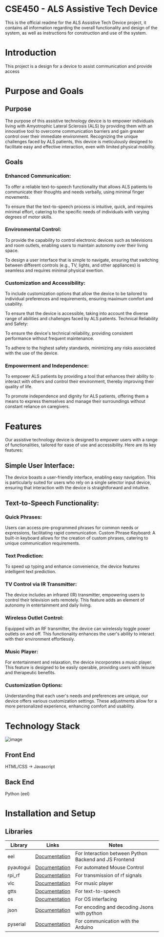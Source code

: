 # CSE450 - ALS Assistive Tech Device
This is the official readme for the ALS Assistive Tech Device project, it contains all information regarding the overall functionality and design of the system, as well as instructions for construction and use of the system.

# Introduction
This project is a design for a device to assist communication and provide access 

# Purpose and Goals
## Purpose
The purpose of this assistive technology device is to empower individuals living with Amyotrophic Lateral Sclerosis (ALS) by providing them with an innovative tool to overcome communication barriers and gain greater control over their immediate environment. Recognizing the unique challenges faced by ALS patients, this device is meticulously designed to facilitate easy and effective interaction, even with limited physical mobility.

## Goals
### Enhanced Communication:

To offer a reliable text-to-speech functionality that allows ALS patients to communicate their thoughts and needs verbally, using minimal finger movements.

To ensure that the text-to-speech process is intuitive, quick, and requires minimal effort, catering to the specific needs of individuals with varying degrees of motor skills.

### Environmental Control:

To provide the capability to control electronic devices such as televisions and room outlets, enabling users to maintain autonomy over their living space.

To design a user interface that is simple to navigate, ensuring that switching between different controls (e.g., TV, lights, and other appliances) is seamless and requires minimal physical exertion.

### Customization and Accessibility:

To include customization options that allow the device to be tailored to individual preferences and requirements, ensuring maximum comfort and usability.

To ensure that the device is accessible, taking into account the diverse range of abilities and challenges faced by ALS patients.
Technical Reliability and Safety:

To ensure the device's technical reliability, providing consistent performance without frequent maintenance.

To adhere to the highest safety standards, minimizing any risks associated with the use of the device.

### Empowerment and Independence:

To empower ALS patients by providing a tool that enhances their ability to interact with others and control their environment, thereby improving their quality of life.

To promote independence and dignity for ALS patients, offering them a means to express themselves and manage their surroundings without constant reliance on caregivers.

# Features
Our assistive technology device is designed to empower users with a range of functionalities, tailored for ease of use and accessibility. Here are its key features:

## Simple User Interface: 

The device boasts a user-friendly interface, enabling easy navigation. This is particularly suited for users who rely on a single selector input device, ensuring that interaction with the device is straightforward and intuitive.

## Text-to-Speech Functionality:

### Quick Phrases: 
Users can access pre-programmed phrases for common needs or expressions, facilitating rapid communication.
Custom Phrase Keyboard: A built-in keyboard allows for the creation of custom phrases, catering to unique communication requirements.
### Text Prediction: 
To speed up typing and enhance convenience, the device features intelligent text prediction.
### TV Control via IR Transmitter: 
The device includes an infrared (IR) transmitter, empowering users to control their television sets remotely. This feature adds an element of autonomy in entertainment and daily living.

### Wireless Outlet Control: 
Equipped with an RF transmitter, the device can wirelessly toggle power outlets on and off. This functionality enhances the user's ability to interact with their environment effortlessly.

### Music Player: 
For entertainment and relaxation, the device incorporates a music player. This feature is designed to be easily operable, providing users with leisure and therapeutic benefits.

### Customization Options: 
Understanding that each user's needs and preferences are unique, our device offers various customization settings. These adjustments allow for a more personalized experience, enhancing comfort and usability.

# Technology Stack
![image](https://github.com/ianschae/ALS-Assistive-Tech/assets/45367686/fca962b6-da2e-45aa-8d26-86e67cf13f10)
## Front End 
HTML/CSS -> Javascript

## Back End
Python (eel)

# Installation and Setup



## Libraries

|Library | Links| Notes |
|---------|------|-------|
|   eel   | [Documentation](https://github.com/python-eel/Eel)| For Interaction between Python Backend and JS Frontend |
|pyautogui|[Documentation](https://pyautogui.readthedocs.io/en/latest/)| For automated Mouse Control |
|  rpi_rf | [Documentation](https://github.com/milaq/rpi-rf) | For transmission of rf signals |
|  vlc    | [Documentation](https://www.olivieraubert.net/vlc/python-ctypes/doc/) | For music player |
|  gtts   | [Documentation](https://gtts.readthedocs.io/en/latest/) | For text-to-speech |
|   os    | [Documentation](https://docs.python.org/3/library/os.html) | For OS interfacing |
|  json   | [Documentation](https://docs.python.org/3/library/json.html) | For encoding and decoding Jsons with python |
| pyserial| [Documentation](https://pyserial.readthedocs.io/en/latest/) | For communication with the Arduino |


## 
